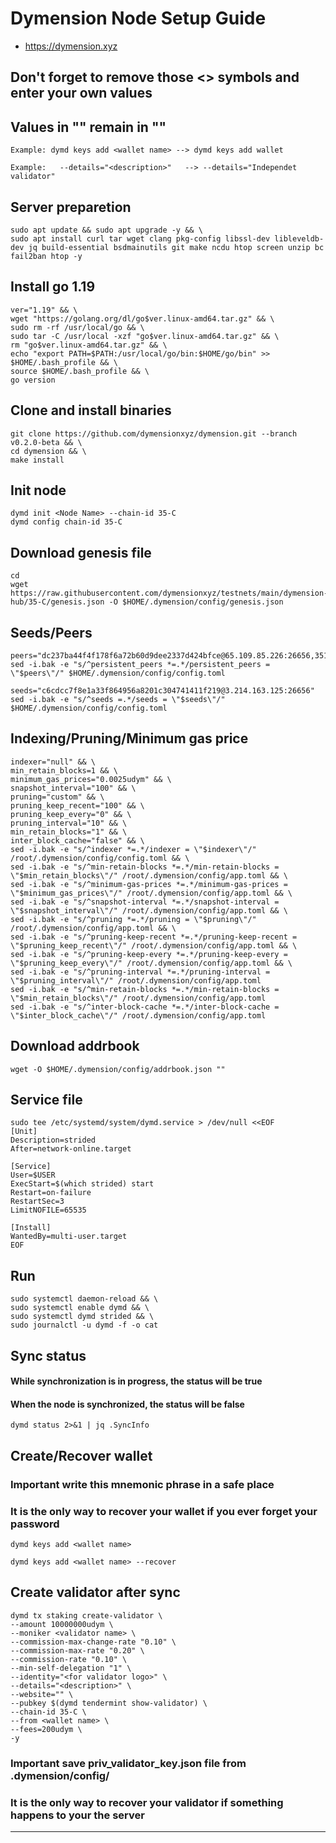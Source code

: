 # Dymension Node Setup Guide
* https://dymension.xyz

## Don't forget to remove those <> symbols and enter your own values
## Values in "" remain in ""
```
Example: dymd keys add <wallet name> --> dymd keys add wallet

Example:   --details="<description>"   --> --details="Independet validator"
```

## Server preparetion
```
sudo apt update && sudo apt upgrade -y && \
sudo apt install curl tar wget clang pkg-config libssl-dev libleveldb-dev jq build-essential bsdmainutils git make ncdu htop screen unzip bc fail2ban htop -y
```
## Install go 1.19
```
ver="1.19" && \
wget "https://golang.org/dl/go$ver.linux-amd64.tar.gz" && \
sudo rm -rf /usr/local/go && \
sudo tar -C /usr/local -xzf "go$ver.linux-amd64.tar.gz" && \
rm "go$ver.linux-amd64.tar.gz" && \
echo "export PATH=$PATH:/usr/local/go/bin:$HOME/go/bin" >> $HOME/.bash_profile && \
source $HOME/.bash_profile && \
go version
```
## Clone and install binaries
```
git clone https://github.com/dymensionxyz/dymension.git --branch v0.2.0-beta && \
cd dymension && \
make install
```
## Init node
```
dymd init <Node Name> --chain-id 35-C
dymd config chain-id 35-C
```
## Download genesis file
```
cd
wget https://raw.githubusercontent.com/dymensionxyz/testnets/main/dymension-hub/35-C/genesis.json -O $HOME/.dymension/config/genesis.json
```
## Seeds/Peers
```
peers="dc237ba44f4f178f6a72b60d9dee2337d424bfce@65.109.85.226:26656,3515bc6054d3e71caf2e04effaad8c95ee4b6dc6@165.232.186.173:26656,e9a375501c0a2eab296a16753667c708ed64649e@95.214.53.46:26656,2d05753b4f5ac3bcd824afd96ea268d9c32ed84d@65.108.132.239:26656"
sed -i.bak -e "s/^persistent_peers *=.*/persistent_peers = \"$peers\"/" $HOME/.dymension/config/config.toml

seeds="c6cdcc7f8e1a33f864956a8201c304741411f219@3.214.163.125:26656"
sed -i.bak -e "s/^seeds =.*/seeds = \"$seeds\"/" $HOME/.dymension/config/config.toml
```
## Indexing/Pruning/Minimum gas price
```
indexer="null" && \
min_retain_blocks=1 && \
minimum_gas_prices="0.0025udym" && \
snapshot_interval="100" && \
pruning="custom" && \
pruning_keep_recent="100" && \
pruning_keep_every="0" && \
pruning_interval="10" && \
min_retain_blocks="1" && \
inter_block_cache="false" && \
sed -i.bak -e "s/^indexer *=.*/indexer = \"$indexer\"/" /root/.dymension/config/config.toml && \
sed -i.bak -e "s/^min-retain-blocks *=.*/min-retain-blocks = \"$min_retain_blocks\"/" /root/.dymension/config/app.toml && \
sed -i.bak -e "s/^minimum-gas-prices *=.*/minimum-gas-prices = \"$minimum_gas_prices\"/" /root/.dymension/config/app.toml && \
sed -i.bak -e "s/^snapshot-interval *=.*/snapshot-interval = \"$snapshot_interval\"/" /root/.dymension/config/app.toml && \
sed -i.bak -e "s/^pruning *=.*/pruning = \"$pruning\"/" /root/.dymension/config/app.toml && \
sed -i.bak -e "s/^pruning-keep-recent *=.*/pruning-keep-recent = \"$pruning_keep_recent\"/" /root/.dymension/config/app.toml && \
sed -i.bak -e "s/^pruning-keep-every *=.*/pruning-keep-every = \"$pruning_keep_every\"/" /root/.dymension/config/app.toml && \
sed -i.bak -e "s/^pruning-interval *=.*/pruning-interval = \"$pruning_interval\"/" /root/.dymension/config/app.toml
sed -i.bak -e "s/^min-retain-blocks *=.*/min-retain-blocks = \"$min_retain_blocks\"/" /root/.dymension/config/app.toml
sed -i.bak -e "s/^inter-block-cache *=.*/inter-block-cache = \"$inter_block_cache\"/" /root/.dymension/config/app.toml
```
## Download addrbook
```
wget -O $HOME/.dymension/config/addrbook.json ""
```
## Service file
```
sudo tee /etc/systemd/system/dymd.service > /dev/null <<EOF
[Unit]
Description=strided
After=network-online.target

[Service]
User=$USER
ExecStart=$(which strided) start
Restart=on-failure
RestartSec=3
LimitNOFILE=65535

[Install]
WantedBy=multi-user.target
EOF
```
## Run
```
sudo systemctl daemon-reload && \
sudo systemctl enable dymd && \
sudo systemctl dymd strided && \
sudo journalctl -u dymd -f -o cat
```
## Sync status
#### While synchronization is in progress, the status will be true
#### When the node is synchronized, the status will be false
```
dymd status 2>&1 | jq .SyncInfo
```
## Create/Recover wallet
### Important write this mnemonic phrase in a safe place
### It is the only way to recover your wallet if you ever forget your password
```
dymd keys add <wallet name>

dymd keys add <wallet name> --recover
```
## Create validator after sync
```
dymd tx staking create-validator \
--amount 10000000udym \
--moniker <validator name> \
--commission-max-change-rate "0.10" \
--commission-max-rate "0.20" \
--commission-rate "0.10" \
--min-self-delegation "1" \
--identity="<for validator logo>" \
--details="<description>" \
--website="" \
--pubkey $(dymd tendermint show-validator) \
--chain-id 35-C \
--from <wallet name> \
--fees=200udym \
-y
```
### Important save priv_validator_key.json file from .dymension/config/
### It is the only way to recover your validator if something happens to your the server
___
